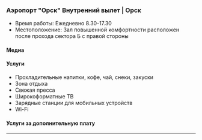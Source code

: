 
### Аэропорт "Орск" Внутренний вылет | Орск
* Время работы: Ежедневно 8.30-17.30
* Местоположение: Зал повышенной комфортности расположен после прохода сектора Б  с правой стороны

#### Медиа

#### Услуги
* Прохладительные напитки, кофе, чай, снеки, закуски
* Зона отдыха
* Свежая пресса
* Широкоформатные ТВ
* Зарядные станции для мобильных устройств
* Wi-Fi

#### Услуги за дополнительную плату 
---
